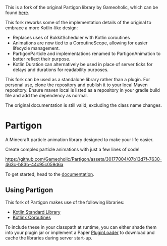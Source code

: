 This is a fork of the original Partigon library by Gameoholic, which can be found [here](https://github.com/Gameoholic/Partigon).

This fork reworks some of the implementation details of the original to embrace a more Kotlin-like design:
* Replaces uses of BukkitScheduler with Kotlin coroutines
* Animations are now tied to a CoroutineScope, allowing for easier lifecycle management.
* PartigonParticle and implementations renamed to PartigonAnimation to better reflect their purpose.
* Kotlin Duration can alternatively be used in place of server ticks for delays and durations for readability purposes.

This fork can be used as a standalone library rather than a plugin. For personal use, clone the repository and publish
it to your local Maven repository. Ensure maven local is listed as a repository in your gradle build file and add the
dependency as normal.

The original documentation is still valid, excluding the class name changes.

# Partigon

A Minecraft particle animation library designed to make your life easier.

Create complex particle animations with just a few lines of code!

https://github.com/Gameoholic/Partigon/assets/30177004/07b13d7f-7630-463c-b83b-44c95c059d6a

To get started, head to the [documentation](https://partigon.gameoholic.xyz/).


## Using Partigon
This fork of Partigon makes use of the following libraries:
* [Kotlin Standard Library](https://central.sonatype.com/artifact/org.jetbrains.kotlin/kotlin-stdlib-jdk8)
* [Kotlinx Coroutines](https://central.sonatype.com/artifact/org.jetbrains.kotlinx/kotlinx-coroutines-core-jvm)

To include these in your classpath at runtime, you can either shade them into your plugin jar or implement a Paper
[PluginLoader](https://docs.papermc.io/paper/dev/getting-started/paper-plugins#loaders) to download and cache the 
libraries during server start-up.